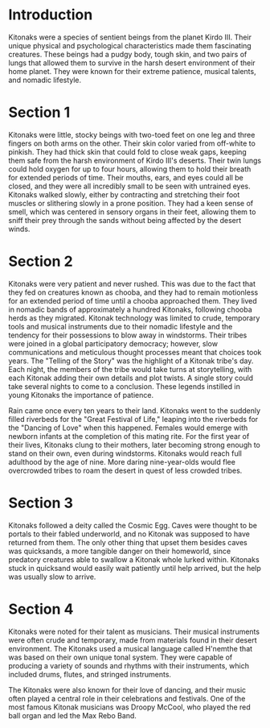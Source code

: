 # Introduction
Kitonaks were a species of sentient beings from the planet Kirdo III.
Their unique physical and psychological characteristics made them fascinating creatures.
These beings had a pudgy body, tough skin, and two pairs of lungs that allowed them to survive in the harsh desert environment of their home planet.
They were known for their extreme patience, musical talents, and nomadic lifestyle.

# Section 1
Kitonaks were little, stocky beings with two-toed feet on one leg and three fingers on both arms on the other.
Their skin color varied from off-white to pinkish.
They had thick skin that could fold to close weak gaps, keeping them safe from the harsh environment of Kirdo III's deserts.
Their twin lungs could hold oxygen for up to four hours, allowing them to hold their breath for extended periods of time.
Their mouths, ears, and eyes could all be closed, and they were all incredibly small to be seen with untrained eyes.
Kitonaks walked slowly, either by contracting and stretching their foot muscles or slithering slowly in a prone position.
They had a keen sense of smell, which was centered in sensory organs in their feet, allowing them to sniff their prey through the sands without being affected by the desert winds.



# Section 2
Kitonaks were very patient and never rushed.
This was due to the fact that they fed on creatures known as chooba, and they had to remain motionless for an extended period of time until a chooba approached them.
They lived in nomadic bands of approximately a hundred Kitonaks, following chooba herds as they migrated.
Kitonak technology was limited to crude, temporary tools and musical instruments due to their nomadic lifestyle and the tendency for their possessions to blow away in windstorms.
Their tribes were joined in a global participatory democracy; however, slow communications and meticulous thought processes meant that choices took years.
The "Telling of the Story" was the highlight of a Kitonak tribe's day.
Each night, the members of the tribe would take turns at storytelling, with each Kitonak adding their own details and plot twists.
A single story could take several nights to come to a conclusion.
These legends instilled in young Kitonaks the importance of patience.

Rain came once every ten years to their land.
Kitonaks went to the suddenly filled riverbeds for the "Great Festival of Life," leaping into the riverbeds for the "Dancing of Love" when this happened.
Females would emerge with newborn infants at the completion of this mating rite.
For the first year of their lives, Kitonaks clung to their mothers, later becoming strong enough to stand on their own, even during windstorms.
Kitonaks would reach full adulthood by the age of nine.
More daring nine-year-olds would flee overcrowded tribes to roam the desert in quest of less crowded tribes.



# Section 3
Kitonaks followed a deity called the Cosmic Egg.
Caves were thought to be portals to their fabled underworld, and no Kitonak was supposed to have returned from them.
The only other thing that upset them besides caves was quicksands, a more tangible danger on their homeworld, since predatory creatures able to swallow a Kitonak whole lurked within.
Kitonaks stuck in quicksand would easily wait patiently until help arrived, but the help was usually slow to arrive.



# Section 4
Kitonaks were noted for their talent as musicians.
Their musical instruments were often crude and temporary, made from materials found in their desert environment.
The Kitonaks used a musical language called H'nemthe that was based on their own unique tonal system.
They were capable of producing a variety of sounds and rhythms with their instruments, which included drums, flutes, and stringed instruments.

The Kitonaks were also known for their love of dancing, and their music often played a central role in their celebrations and festivals.
One of the most famous Kitonak musicians was Droopy McCool, who played the red ball organ and led the Max Rebo Band.